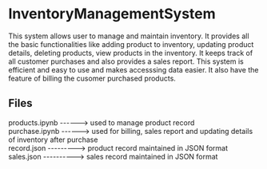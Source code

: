 # InventoryManagementSystem
This system allows user to manage and maintain inventory.
It provides all the basic functionalities like adding product to inventory, updating product details, deleting products, view products in the inventory. It keeps track of all customer purchases and also provides a sales report. This system is efficient and easy to use and makes accesssing data easier. It also have the feature of billing the cusomer purchased products.
## Files
products.ipynb ------> used to manage product record <br/>
purchase.ipynb ------> used for billing, sales report and updating details of inventory after purchase <br/>
record.json ---------> product record maintained in JSON format <br/>
sales.json ----------> sales record maintained in JSON format

